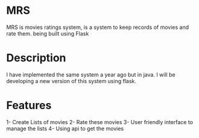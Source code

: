 # MRS
 MRS is movies ratings system, is a system to keep records of movies and rate them. being built using Flask
 
 # Description 
 I have implemented the same system a year ago but in java. I will be developing a new version of this system using flask. 

# Features
1- Create Lists of movies
2- Rate these movies
3- User friendly interface to manage the lists
4- Using api to get the movies
